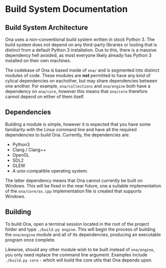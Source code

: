 # Build System Documentation

## Build System Architecture

Ona uses a non-conventional build system written in stock Python 3. The build system does not depend on any third-party libraries or tooling that is distinct from a default Python 3 installation. Due to this, there is a massive dependency hell avoided, as most everyone likely already has Python 3 installed on their own machines.

The codebase of Ona is based inside of `ona/` and is segmented into distinct modules of code. These modules are **not** permitted to have any kind of cylical dependencies on eachother, but may share dependencies between one another. For example, `ona/collections` and `ona/engine` both have a dependency on `ona/core`, however this means that `ona/core` therefore cannot depend on either of them itself.

## Dependencies

Building a module is simple, however it is expected that you have some familiarity with the Linux command line and have all the required dependencies to build Ona. Currently, the dependencies are:

  * Python3
  * Clang / Clang++
  * OpenGL
  * SDL2
  * GLEW
  * A unix-compatible operating system.

The latter dependency means that Ona cannot currently be built on Windows. This will be fixed in the near future, one a suitable implementation of the `ona/core/os.cpp` implementation file is created that supports Windows.

## Building

To build Ona, open a terminal session located in the root of the project folder and type `./build.py engine`. This will begin the process of building the `ona/engine` module and all of its dependencies, producing an executable program once complete.

Likewise, should any other module wish to be built instead of `ona/engine`, you only need replace the command line argument. Examples include `./build.py core` - which will build the core utils that Ona depends upon.
